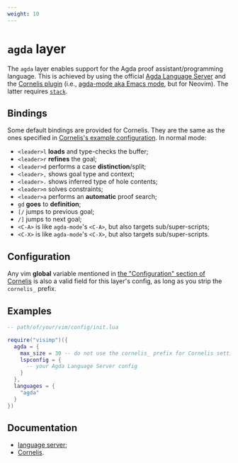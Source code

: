 ```yaml
---
weight: 10
---
```


# `agda` layer

The `agda` layer enables support for the Agda proof assistant/programming
language. This is achieved by using the official [Agda Language
Server](https://hackage.haskell.org/package/agda-language-server) and
the [Cornelis plugin](https://github.com/agda/cornelis)
(i.e., [agda-mode aka Emacs
mode](https://agda.readthedocs.io/en/latest/tools/emacs-mode.html), but for
Neovim). The latter requires
[`stack`](https://docs.haskellstack.org/en/stable/install_and_upgrade/).

## Bindings

Some default bindings are provided for Cornelis. They are the same as the ones
specified in [Cornelis's example
configuration](https://github.com/agda/cornelis#example-configuration). In
normal mode:

- `<leader>l` **loads** and type-checks the buffer;
- `<leader>r` **refines** the goal;
- `<leader>d` performs a case **distinction**/split;
- `<leader>,` shows goal type and context;
- `<leader>.` shows inferred type of hole contents;
- `<leader>n` solves constraints;
- `<leader>a` performs an **automatic** proof search;
- `gd` **goes** to **definition**;
- `[/` jumps to previous goal;
- `/]` jumps to next goal;
- `<C-A>` is like `agda-mode`'s `<C-A>`, but also targets sub/super-scripts;
- `<C-X>` is like `agda-mode`'s `<C-X>`, but also targets sub/super-scripts.

## Configuration

Any vim **global** variable mentioned in [the "Configuration" section of
Cornelis](https://github.com/agda/cornelis#configuring-cornelis-behavior)
is also a valid field for this layer's config, as long as you strip the
`cornelis_` prefix.

## Examples

```lua
-- path/of/your/vim/config/init.lua

require("visimp")({
  agda = {
    max_size = 30 -- do not use the cornelis_ prefix for Cornelis settings
    lspconfig = {
      -- your Agda Language Server config
    }
  },
  languages = {
    "agda"
  }
})
```

## Documentation

- [language
  server](https://github.com/agda/cornelis#configuring-cornelis-behavior);
- [Cornelis](https://github.com/agda/cornelis).
